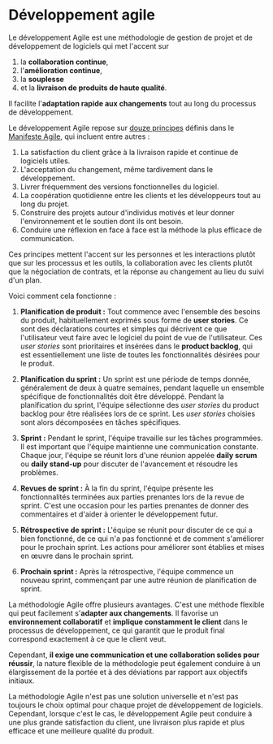 # Développement agile

Le développement Agile est une méthodologie de gestion de projet et de développement de logiciels qui met l'accent sur

1. la **collaboration continue**,
2. l'**amélioration continue**,
3. la **souplesse**
4. et la **livraison de produits de haute qualité**.

Il facilite l'**adaptation rapide aux changements** tout au long du processus de développement.

Le développement Agile repose sur [douze principes](https://agilemanifesto.org/iso/fr/principles.html) définis dans le 
[Manifeste Agile](https://agilemanifesto.org/iso/fr/manifesto.html), qui incluent entre autres :

1. La satisfaction du client grâce à la livraison rapide et continue de logiciels utiles.
2. L'acceptation du changement, même tardivement dans le développement.
3. Livrer fréquemment des versions fonctionnelles du logiciel.
4. La coopération quotidienne entre les clients et les développeurs tout au long du projet.
5. Construire des projets autour d'individus motivés et leur donner l'environnement et le soutien dont ils ont besoin.
6. Conduire une réflexion en face à face est la méthode la plus efficace de communication.

Ces principes mettent l'accent sur les personnes et les interactions plutôt que sur les processus et les outils, la
collaboration avec les clients plutôt que la négociation de contrats, et la réponse au changement au lieu du suivi
d'un plan.

Voici comment cela fonctionne :

1. **Planification de produit :** Tout commence avec l'ensemble des besoins du produit, habituellement exprimés sous
   forme de **user stories**. Ce sont des déclarations courtes et simples qui décrivent ce que l'utilisateur veut faire
   avec le logiciel du point de vue de l'utilisateur. Ces _user stories_ sont prioritaires et insérées dans le **product
   backlog**, qui est essentiellement une liste de toutes les fonctionnalités désirées pour le produit.

2. **Planification du sprint :** Un sprint est une période de temps donnée, généralement de deux à quatre semaines,
   pendant laquelle un ensemble spécifique de fonctionnalités doit être développé. Pendant la planification du sprint,
   l'équipe sélectionne des _user stories_ du product backlog pour être réalisées lors de ce sprint. Les _user stories_
   choisies sont alors décomposées en tâches spécifiques.

3. **Sprint :** Pendant le sprint, l'équipe travaille sur les tâches programmées. Il est important que l'équipe
   maintienne une communication constante. Chaque jour, l'équipe se réunit lors d'une réunion appelée **daily scrum**
   ou **daily stand-up** pour discuter de l'avancement et résoudre les problèmes.

4. **Revues de sprint :** À la fin du sprint, l'équipe présente les fonctionnalités terminées aux parties prenantes lors
   de la revue de sprint. C'est une occasion pour les parties prenantes de donner des commentaires et d'aider à orienter
   le développement futur.

5. **Rétrospective de sprint :** L'équipe se réunit pour discuter de ce qui a bien fonctionné, de ce qui n'a pas
   fonctionné et de comment s'améliorer pour le prochain sprint. Les actions pour améliorer sont établies et mises en
   œuvre dans le prochain sprint.

6. **Prochain sprint :** Après la rétrospective, l'équipe commence un nouveau sprint, commençant par une autre réunion
   de planification de sprint.

La méthodologie Agile offre plusieurs avantages. C'est une méthode flexible qui peut facilement s'**adapter aux
changements**. Il favorise un **environnement collaboratif** et **implique constamment le client** dans le processus de
développement, ce qui garantit que le produit final correspond exactement à ce que le client veut.

Cependant, **il exige une communication et une collaboration solides pour réussir**, la nature flexible de la
méthodologie peut également conduire à un élargissement de la portée et à des déviations par rapport aux objectifs
initiaux.

La méthodologie Agile n'est pas une solution universelle et n'est pas toujours le choix optimal pour chaque projet de
développement de logiciels. Cependant, lorsque c'est le cas, le développement Agile peut conduire à une plus grande
satisfaction du client, une livraison plus rapide et plus efficace et une meilleure qualité du produit.
